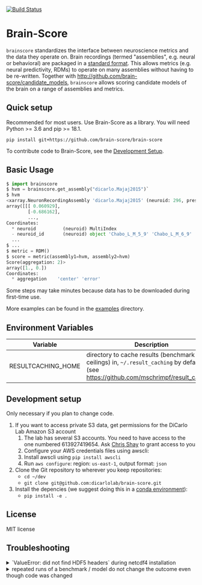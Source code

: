 [![Build Status](https://travis-ci.com/brain-score/brain-score.svg?token=vqt7d2yhhpLGwHsiTZvT&branch=master)](https://travis-ci.com/brain-score/brain-score)

# Brain-Score

`brainscore` standardizes the interface between neuroscience metrics
and the data they operate on.
Brain recordings (termed "assemblies", e.g. neural or behavioral)
are packaged in a [standard format](http://xarray.pydata.org/).
This allows metrics (e.g. neural predictivity, RDMs) to operate
on many assemblies without having to be re-written.
Together with http://github.com/brain-score/candidate_models, `brainscore`
allows scoring candidate models of the brain on a range of assemblies and metrics.


## Quick setup

Recommended for most users. Use Brain-Score as a library. You will need Python >= 3.6 and pip >= 18.1.

`pip install git+https://github.com/brain-score/brain-score`

To contribute code to Brain-Score, see the [Development Setup](#development-setup).


## Basic Usage

```python
$ import brainscore
$ hvm = brainscore.get_assembly("dicarlo.Majaj2015")`
$ hvm
<xarray.NeuronRecordingAssembly 'dicarlo.Majaj2015' (neuroid: 296, presentation: 268800, time_bin: 1)>
array([[[ 0.060929],
        [-0.686162],
        ...,
Coordinates:
  * neuroid          (neuroid) MultiIndex
  - neuroid_id       (neuroid) object 'Chabo_L_M_5_9' 'Chabo_L_M_6_9' ...
  ...
$ ...
$ metric = RDM()
$ score = metric(assembly1=hvm, assembly2=hvm)
Score(aggregation: 2)>
array([1., 0.])
Coordinates:
  * aggregation    'center' 'error'
```

Some steps may take minutes because data has to be downloaded during first-time use.

More examples can be found in the [examples](examples/) directory.


## Environment Variables

| Variable               | Description                                                                                                                           |
|------------------------|---------------------------------------------------------------------------------------------------------------------------------------|
| RESULTCACHING_HOME     | directory to cache results (benchmark ceilings) in, `~/.result_caching` by default (see https://github.com/mschrimpf/result_caching) |


## Development setup

Only necessary if you plan to change code.

1. If you want to access private S3 data, get permissions for the DiCarlo Lab Amazon S3 account
    1. The lab has several S3 accounts. You need to have access to the one numbered 613927419654. Ask [Chris Shay](cshay@mit.edu) to grant access to you
    2. Configure your AWS credentials files using awscli:
      1. Install awscli using `pip install awscli`
      2. Run `aws configure`: region: `us-east-1`, output format: `json`
2. Clone the Git repository to wherever you keep repositories:
    * `cd ~/dev`
    * `git clone git@github.com:dicarlolab/brain-score.git`
3. Install the depencies (we suggest doing this in a [conda environment](https://conda.io/docs/user-guide/tasks/manage-environments.html)):
    * `pip install -e .`


## License
MIT license


## Troubleshooting
<details>
<summary>`ValueError: did not find HDF5 headers` during netcdf4 installation</summary>
pip seems to fail properly setting up the HDF5_DIR required by netcdf4.
Use conda: `conda install netcdf4`
</details>

<details>
<summary>repeated runs of a benchmark / model do not change the outcome even though code was changed</summary>
results (scores, activations) are cached on disk using https://github.com/mschrimpf/result_caching.
Delete the corresponding file or directory to clear the cache.
</details>
